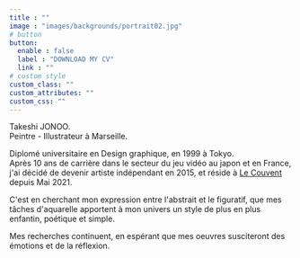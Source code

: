 ```yaml
---
title : ""
image : "images/backgrounds/portrait02.jpg"
# button
button:
  enable : false
  label : "DOWNLOAD MY CV"
  link : ""
# custom style
custom_class: ""
custom_attributes: ""
custom_css: ""
---
```


Takeshi JONOO.  
Peintre - Illustrateur à Marseille.  

Diplomé universitaire en Design graphique, en 1999 à Tokyo.  
Après 10 ans de carrière dans le secteur du jeu vidéo au japon et en France, j'ai décidé de devenir artiste indépendant en 2015, et réside à [Le Couvent](https://le-couvent.org) depuis Mai 2021.  

C'est en cherchant mon expression entre l'abstrait et le figuratif, que mes tâches d'aquarelle apportent à mon univers un style de plus en plus enfantin, poétique et simple.  

Mes recherches continuent, en espérant que mes oeuvres susciteront des émotions et de la réflexion.